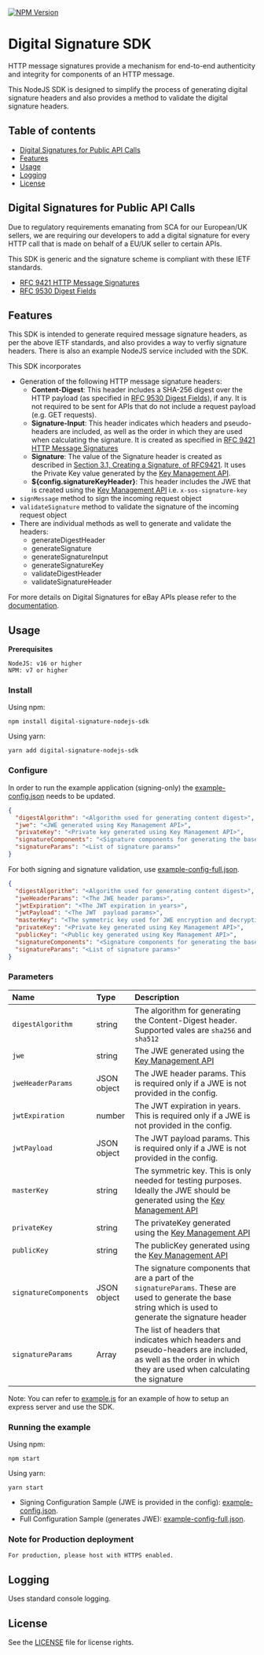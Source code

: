 <a href="https://npmjs.org/package/digital-signature-nodejs-sdk">
    <img src="https://img.shields.io/npm/v/digital-signature-nodejs-sdk.svg" alt="NPM Version"/>
</a>

# Digital Signature SDK

HTTP message signatures provide a mechanism for end-to-end authenticity and integrity for components of an HTTP message.

This NodeJS SDK is designed to simplify the process of generating digital signature headers and also provides a method to validate the digital signature headers.

## Table of contents

* [Digital Signatures for Public API Calls](#digital-signatures-for-public-api-calls)
* [Features](#features)
* [Usage](#usage)
* [Logging](#logging)
* [License](#license)

## Digital Signatures for Public API Calls

Due to regulatory requirements emanating from SCA for our European/UK sellers, we are requiring our developers to add a digital signature for every HTTP call that is made on behalf of a EU/UK seller to certain APIs.

This SDK is generic and the signature scheme is compliant with these IETF standards.

* [RFC 9421 HTTP Message Signatures](https://www.rfc-editor.org/rfc/rfc9421.html)
* [RFC 9530 Digest Fields](https://www.rfc-editor.org/rfc/rfc9530.html)

## Features

This SDK is intended to generate required message signature headers, as per the above IETF standards, and also provides a way to verfiy signature headers. There is also an example NodeJS service included with the SDK.

This SDK incorporates

* Generation of the following HTTP message signature headers:
  * **Content-Digest**: This header includes a SHA-256 digest over the HTTP payload (as specified in [RFC 9530 Digest Fields](https://www.rfc-editor.org/rfc/rfc9530.html)), if any. It is not required to be sent for APIs that do not include a request payload (e.g. GET requests).
  * **Signature-Input**: This header indicates which headers and pseudo-headers are included, as well as the order in which they are used when calculating the signature. It is created as specified in [RFC 9421 HTTP Message Signatures](https://www.rfc-editor.org/rfc/rfc9421.html)
  * **Signature**: The value of the Signature header is created as described in [Section 3.1, Creating a Signature, of RFC9421](https://www.rfc-editor.org/rfc/rfc9421.html#name-creating-a-signature). It uses the Private Key value generated by the [Key Management API](https://developer.ebay.com/api-docs/developer/key-management/overview.html).
  * **${config.signatureKeyHeader}**: This header includes the JWE that is created using the [Key Management API](https://developer.ebay.com/api-docs/developer/key-management/overview.html) i.e. `x-sos-signature-key`
* `signMessage` method to sign the incoming request object
* `validateSignature` method to validate the signature of the incoming request object
* There are individual methods as well to generate and validate the headers:
  * generateDigestHeader
  * generateSignature
  * generateSignatureInput
  * generateSignatureKey
  * validateDigestHeader
  * validateSignatureHeader

For more details on Digital Signatures for eBay APIs
 please refer to the [documentation](https://developer.ebay.com/develop/guides/digital-signatures-for-apis).

## Usage

**Prerequisites**

```
NodeJS: v16 or higher
NPM: v7 or higher
```

### Install

Using npm:

```shell
npm install digital-signature-nodejs-sdk
```

Using yarn:

```shell
yarn add digital-signature-nodejs-sdk
```

### Configure

In order to run the example application (signing-only) the [example-config.json](./examples/example-config.json) needs to be updated.

```json
{
  "digestAlgorithm": "<Algorithm used for generating content digest>",
  "jwe": "<JWE generated using Key Management API>",
  "privateKey": "<Private key generated using Key Management API>",
  "signatureComponents": "<Signature components for generating the base string>",
  "signatureParams": "<List of signature params>"
}

```

For both signing and signature validation, use [example-config-full.json](examples/example-config-full.json). 

```json
{
  "digestAlgorithm": "<Algorithm used for generating content digest>",
  "jweHeaderParams": "<The JWE header params>",
  "jwtExpiration": "<The JWT expiration in years>",
  "jwtPayload": "<The JWT  payload params>",
  "masterKey": "<The symmetric key used for JWE encryption and decryption>",
  "privateKey": "<Private key generated using Key Management API>",
  "publicKey": "<Public key generated using Key Management API>",
  "signatureComponents": "<Signature components for generating the base string>",
  "signatureParams": "<List of signature params>"
}

```


### Parameters

| Name | Type | Description |
| :------ | :------ | :------ |
| `digestAlgorithm` | string | The algorithm for generating the Content-Digest header. Supported vales are `sha256` and `sha512` |
| `jwe` | string | The JWE generated using the [Key Management API](https://developer.ebay.com/api-docs/developer/key-management/overview.html)|
| `jweHeaderParams` | JSON object | The JWE header params. This is required only if a JWE is not provided in the config. |
| `jwtExpiration` | number | The JWT expiration in years. This is required only if a JWE is not provided in the config. |
| `jwtPayload` | JSON object | The JWT payload params. This is required only if a JWE is not provided in the config. |
| `masterKey` | string | The symmetric key. This is only needed for testing purposes. Ideally the JWE should be generated using the [Key Management API](https://developer.ebay.com/api-docs/developer/key-management/overview.html) |
| `privateKey` | string | The privateKey generated using the [Key Management API](https://developer.ebay.com/api-docs/developer/key-management/overview.html)  |
| `publicKey` | string | The publicKey generated using the [Key Management API](https://developer.ebay.com/api-docs/developer/key-management/overview.html)  |
| `signatureComponents` | JSON object | The signature components that are a part of the `signatureParams`. These are used to generate the base string which is used to generate the signature header|
| `signatureParams` | Array | The list of headers that indicates which headers and pseudo-headers are included, as well as the order in which they are used when calculating the signature|

Note: You can refer to [example.js](examples/example.ts) for an example of how to setup an express server and use the SDK.

### Running the example

Using npm:

```shell
npm start
```

Using yarn:

```shell
yarn start
```

* Signing Configuration Sample (JWE is provided in the config): [example-config.json](examples/example-config.json).
* Full Configuration Sample (generates JWE): [example-config-full.json](examples/example-config-full.json).

### Note for Production deployment

```
For production, please host with HTTPS enabled.
```

## Logging

Uses standard console logging.

## License
See the [LICENSE](LICENSE) file for license rights.
